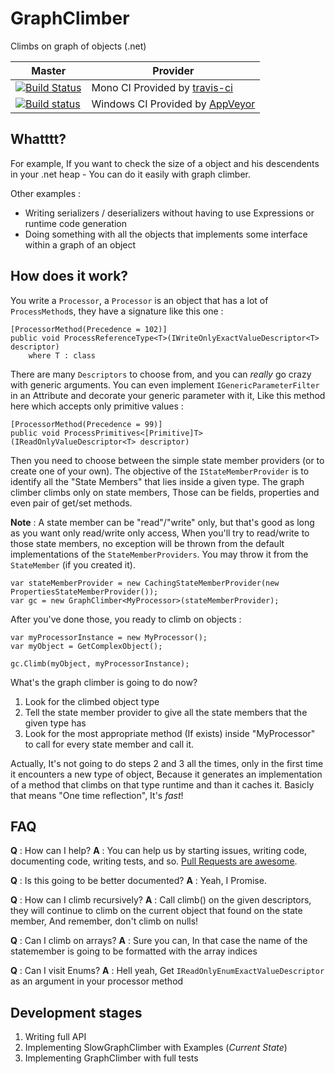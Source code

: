 # GraphClimber
Climbs on graph of objects (.net)

Master | Provider
------ | --------
[![Build Status][MonoImgMaster]][MonoLinkMaster] | Mono CI Provided by [travis-ci][] 
[![Build status](https://ci.appveyor.com/api/projects/status/rka7yi9j5j7dm9hr/branch/master?svg=true)](https://ci.appveyor.com/project/shanielh/graphclimber/branch/master) | Windows CI Provided by [AppVeyor][]

[MonoImgMaster]:https://travis-ci.org/Code-Sharp/GraphClimber.png?branch=master
[MonoLinkMaster]:https://travis-ci.org/Code-Sharp/GraphClimber

[travis-ci]:https://travis-ci.org/
[AppVeyor]:http://www.appveyor.com/
[JetBrains]:http://www.jetbrains.com/
[CodeBetter]:http://codebetter.com/

## Whatttt?

For example, If you want to check the size of a object and his descendents in your .net heap - You can do it easily with graph climber.

Other examples :
- Writing serializers / deserializers without having to use Expressions or runtime code generation
- Doing something with all the objects that implements some interface within a graph of an object

## How does it work?

You write a `Processor`, a `Processor` is an object that has a lot of `ProcessMethod`s, they have a signature like this one :

    [ProcessorMethod(Precedence = 102)]
    public void ProcessReferenceType<T>(IWriteOnlyExactValueDescriptor<T> descriptor)
        where T : class

There are many `Descriptors` to choose from, and you can _really_ go crazy with generic arguments. You can even implement `IGenericParameterFilter` in an Attribute and decorate your generic parameter with it, Like this method here which accepts only primitive values :

    [ProcessorMethod(Precedence = 99)]
    public void ProcessPrimitives<[Primitive]T>(IReadOnlyValueDescriptor<T> descriptor)

Then you need to choose between the simple state member providers (or to create one of your own). The objective of the `IStateMemberProvider` is to identify all the "State Members" that lies inside a given type. The graph climber climbs only on state members, Those can be fields, properties and even pair of get/set methods. 

__Note__ : A state member can be "read"/"write" only, but that's good as long as you want only read/write only access, When you'll try to read/write to those state members, no exception will be thrown from the default implementations of the `StateMemberProviders`. You may throw it from the `StateMember` (if you created it).

    var stateMemberProvider = new CachingStateMemberProvider(new PropertiesStateMemberProvider());
    var gc = new GraphClimber<MyProcessor>(stateMemberProvider);

After you've done those, you ready to climb on objects : 

    var myProcessorInstance = new MyProcessor();
    var myObject = GetComplexObject();
    
    gc.Climb(myObject, myProcessorInstance);
    
What's the graph climber is going to do now? 
 
1. Look for the climbed object type
2. Tell the state member provider to give all the state members that the given type has
3. Look for the most appropriate method (If exists) inside "MyProcessor" to call for every state member and call it.

Actually, It's not going to do steps 2 and 3 all the times, only in the first time it encounters a new type of object, Because it generates an implementation of a method that climbs on that type runtime and than it caches it. Basicly that means "One time reflection", It's _fast_!

## FAQ

__Q__ : How can I help?
__A__ : You can help us by starting issues, writing code, documenting code, writing tests, and so. [Pull Requests are awesome](https://help.github.com/articles/creating-a-pull-request/).


__Q__ : Is this going to be better documented?
__A__ : Yeah, I Promise.


__Q__ : How can I climb recursively?
__A__ : Call climb() on the given descriptors, they will continue to climb on the current object that found on the state member, And remember, don't climb on nulls!


__Q__ : Can I climb on arrays?
__A__ : Sure you can, In that case the name of the statemember is going to be formatted with the array indices


__Q__ : Can I visit Enums?
__A__ : Hell yeah, Get `IReadOnlyEnumExactValueDescriptor` as an argument in your processor method

## Development stages

1. Writing full API
2. Implementing SlowGraphClimber with Examples (_Current State_)
3. Implementing GraphClimber with full tests
